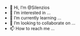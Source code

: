 - 👋 Hi, I’m @Silenzios
- 👀 I’m interested in ...
- 🌱 I’m currently learning ...
- 💞️ I’m looking to collaborate on ...
- 📫 How to reach me ...

<!---
Silenzios/Silenzios is a ✨ special ✨ repository because its `README.md` (this file) appears on your GitHub profile.
You can click the Preview link to take a look at your changes.
--->
